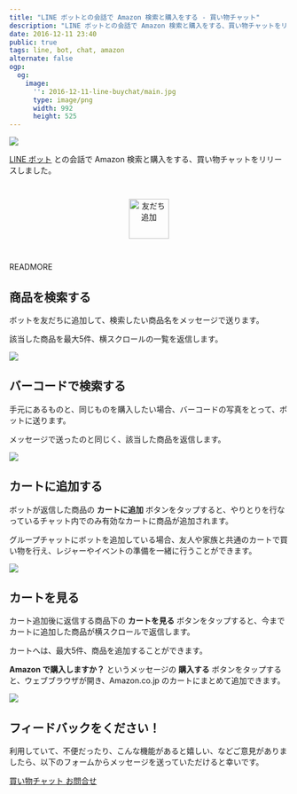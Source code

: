 ```yaml
---
title: "LINE ボットとの会話で Amazon 検索と購入をする - 買い物チャット"
description: "LINE ボットとの会話で Amazon 検索と購入をする、買い物チャットをリリースしました。"
date: 2016-12-11 23:40
public: true
tags: line, bot, chat, amazon
alternate: false
ogp:
  og:
    image:
      '': 2016-12-11-line-buychat/main.jpg
      type: image/png
      width: 992
      height: 525
---
```


![](2016-12-11-line-buychat/main.jpg)


[LINE ボット] との会話で Amazon 検索と購入をする、買い物チャットをリリースしました。

<div style="text-align: center; margin: 3em 0"><a href="https://line.me/R/ti/p/%40xhe9481d"><img height="72" border="0" alt="友だち追加" src="https://scdn.line-apps.com/n/line_add_friends/btn/ja.png"></a></div>

READMORE

<div class="row">
<div class="col-sm-6">
<h2>商品を検索する</h2>
<p>ボットを友だちに追加して、検索したい商品名をメッセージで送ります。</p>
<p>該当した商品を最大5件、横スクロールの一覧を返信します。</p>
</div>
<div class="col-sm-6"><img src="/images/2016-12-11-line-buychat/screen1.jpg"></div>
</div>

<div class="row">
<div class="col-sm-6">
<h2>バーコードで検索する</h2>
<p>手元にあるものと、同じものを購入したい場合、バーコードの写真をとって、ボットに送ります。</p>
<p>メッセージで送ったのと同じく、該当した商品を返信します。</p>
</div>
<div class="col-sm-6"><img src="/images/2016-12-11-line-buychat/screen2.jpg"></div>
</div>

<div class="row">
<div class="col-sm-6">
<h2>カートに追加する</h2>
<p>ボットが返信した商品の <b>カートに追加</b> ボタンをタップすると、やりとりを行なっているチャット内でのみ有効なカートに商品が追加されます。</p>
<p>グループチャットにボットを追加している場合、友人や家族と共通のカートで買い物を行え、レジャーやイベントの準備を一緒に行うことができます。</p>
</div>
<div class="col-sm-6"><img src="/images/2016-12-11-line-buychat/screen3.jpg"></div>
</div>

<div class="row">
<div class="col-sm-6">
<h2>カートを見る</h2>
<p>カート追加後に返信する商品下の <b>カートを見る</b> ボタンをタップすると、今までカートに追加した商品が横スクロールで返信します。</p>
<p>カートへは、最大5件、商品を追加することができます。</p>
<p><b>Amazon で購入しますか？</b> というメッセージの <b>購入する</b> ボタンをタップすると、ウェブブラウザが開き、Amazon.co.jp のカートにまとめて追加できます。</p>
</div>
<div class="col-sm-6"><img src="/images/2016-12-11-line-buychat/screen4.jpg"></div>
</div>

## フィードバックをください！

利用していて、不便だったり、こんな機能があると嬉しい、などご意見がありましたら、以下のフォームからメッセージを送っていただけると幸いです。

[買い物チャット お問合せ](https://goo.gl/NOpIHD)

[LINE ボット]: https://business.line.me/ja/services/bot

